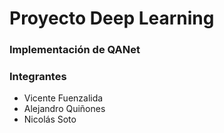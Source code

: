# Proyecto Deep Learning

### Implementación de QANet

### Integrantes

*   Vicente Fuenzalida
*   Alejandro Quiñones
*   Nicolás Soto